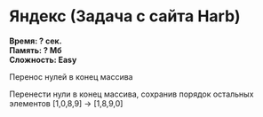 <h1 class="title">Яндекс (Задача с сайта Harb)</h1>
<p><b>Время: ? сек.<br>Память: ? Мб<br>Сложность: Easy</b></p>
<p>Перенос нулей в конец массива</p>
<p>Перенести нули в конец массива, сохранив порядок остальных элементов [1,0,8,9] → [1,8,9,0]</p>

